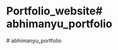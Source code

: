 # Portfolio_website#   a b h i m a n y u _ p o r t f o l i o  
 #   a b h i m a n y u _ p o r t f o l i o  
 